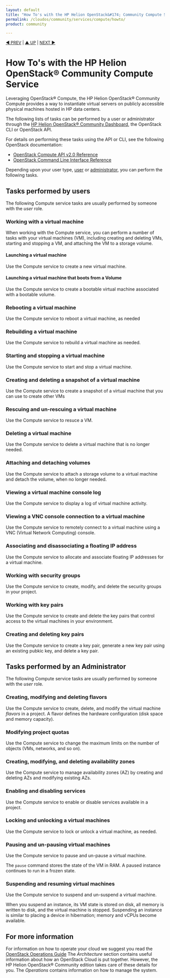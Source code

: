 ```yaml
---
layout: default
title: "How To's with the HP Helion OpenStack&#174; Community Compute Service"
permalink: /cloudos/community/services/compute/howto/
product: community

---
```


<script>

function PageRefresh {
onLoad="window.refresh"
}

PageRefresh();

</script>


<p style="font-size: small;"> <a href="/cloudos/community/services/compute/overview">&#9664; PREV</a> | <a href="/cloudos/community/services/overview/">&#9650; UP</a> | <a href="/cloudos/community/services/identity/overview/"> NEXT &#9654</a> </p>


# How To's with the HP Helion OpenStack&#174; Community Compute Service #

<!-- Taken from http://wiki.hpcloud.net/display/core/Core+Edition+Use+cases#CoreEditionUsecases-OverCloud -->

Leveraging OpenStack&reg; Compute, the HP Helion OpenStack&#174; Community Compute provides a way to instantiate virtual servers on publicly accessible physical machines hosted in HP data centers.

The following lists of tasks can be performed by a user or administrator through the [HP Helion OpenStack&#174; Community Dashboard](/cloudos/community/services/dashboard/overview/), the OpenStack CLI or OpenStack API.

For details on performing these tasks using the API or CLI, see the following OpenStack documentation:

- [OpenStack Compute API v2.0 Reference](http://api.openstack.org/api-ref-compute-v2.html)
- [OpenStack Command Line Interface Reference](http://docs.openstack.org/cli-reference/content/novaclient_commands.html)

Depending upon your user type, [user](#user) or [administrator](#admin), you can perform the following tasks.

## Tasks performed by users ##

The following Compute service tasks are usually performed by someone with the *user* role.

### Working with a virtual machine ###

When working with the Compute service, you can perform a number of tasks with your virtual machines (VM), including creating and deleting VMs, starting and stopping a VM, and attaching the VM to a storage volume.

#### Launching a virtual machine ####

Use the Compute service to create a new virtual machine.

#### Launching a virtual machine that boots from a Volume ####

Use the Compute service to create a bootable virtual machine associated with a bootable volume. 

### Rebooting a virtual machine ####

Use the Compute service to reboot a virtual machine, as needed

### Rebuilding a virtual machine ####

Use the Compute service to rebuild a virtual machine as needed.

### Starting and stopping a virtual machine ####

Use the Compute service to start and stop a virtual machine.

### Creating and deleting a snapshot of a virtual machine ####

Use the Compute service to create a snapshot of a virtual machine that you can use to create other VMs

### Rescuing and un-rescuing a virtual machine ####

Use the Compute service to resuce a VM.

### Deleting a virtual machine ####

Use the Compute service to delete a virtual machine that is no longer needed.

### Attaching and detaching volumes ####

Use the Compute service to attach a storage volume to a virtual machine and detach the volume, when no longer needed.

### Viewing a virtual machine console log ####

Use the Compute service to display a log of virtual machine activity.

### Viewing a VNC console connection to a virtual machine ####

Use the Compute service to remotely connect to a virtual machine using a VNC (Virtual Network Computing) console. 

### Associating and disassociating a floating IP address

Use the Compute service to allocate and associate floating IP addresses for a virtual machine. 

### Working with security groups ###

Use the Compute service to create, modify, and delete the security groups in your project.

### Working with key pairs ###

Use the Compute service to create and delete the key pairs that control access to the virtual machines in your environment.

### Creating and deleting key pairs ####

Use the Compute service to create a key pair, generate a new key pair using an existing pubkic key, and delete a key pair.

## Tasks performed by an Administrator ##

The following Compute service tasks are usually performed by someone with the *user* role.

### Creating, modifying and deleting flavors ####

Use the Compute service to create, delete, and modify the virtual machine *flavors* in a project. A flavor defines the hardware configuration (disk space and memory capacity).

### Modifying project quotas ####

Use the Compute service to change the maximum limits on the number of objects (VMs, networks, and so on).

### Creating, modifying, and deleting availability zones ####

Use the Compute service to manage availability zones (AZ) by creating and deleting AZs and modifying existing AZs.

### Enabling and disabling services ####

Use the Compute service to enable or disable services available in a project.

### Locking and unlocking a virtual machines ####

Use the Compute service to lock or unlock a virtual machine, as needed.

### Pausing and un-pausing virtual machines ####

Use the Compute service to pause and un-pause a virtual machine. 

The `pause` command stores the state of the VM in RAM. A paused instance continues to run in a frozen state.

### Suspending and resuming virtual machines 

Use the Compute service to suspend and un-suspend a virtual machine. 

When you suspend an instance, its VM state is stored on disk, all memory is written to disk, and the virtual machine is stopped. Suspending an instance is similar to placing a device in hibernation; memory and vCPUs become available.

## For more information ##

For information on how to operate your cloud we suggest you read the [OpenStack Operations Guide](http://docs.openstack.org/ops/) The *Architecture* section contains useful information about how an OpenStack Cloud is put together. However, the HP Helion OpenStack&#174; Community edition takes care of these details for you. The *Operations* contains information on how to manage the system.

<!-- hide me Also see the Help topics that are available in the Operational Dashboard and Administration Dashboard.  Website copies are available:

* [HP Cloud OS Operational Dashboard Help](/cloudos/manage/operational-dashboard/)
* [HP Cloud OS Administration Dashboard Help](/cloudos/manage/administration-dashboard/) -->